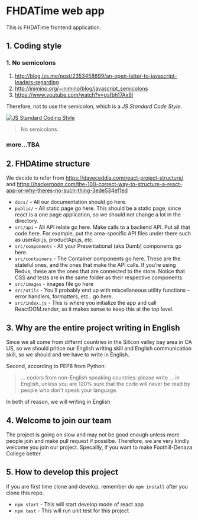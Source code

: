 # FHDATime web app

This is FHDATime frontend application.

## 1. Coding style

### 1. No semicolons

1. <http://blog.izs.me/post/2353458699/an-open-letter-to-javascript-leaders-regarding>
2. <http://inimino.org/~inimino/blog/javascript_semicolons>
3. <https://www.youtube.com/watch?v=gsfbh17Ax9I>

Therefore, not to use the semicolon, which is a _JS Standard Code Style_.

[![JS Standard Coding Style](https://cdn.rawgit.com/feross/standard/master/badge.svg)](https://standardjs.com/rules.html#semicolons)

> No semicolons.

### more...TBA

## 2. FHDAtime structure

We decide to refer from https://daveceddia.com/react-project-structure/ and https://hackernoon.com/the-100-correct-way-to-structure-a-react-app-or-why-theres-no-such-thing-3ede534ef1ed

- ```docs/``` - All our documentation should go here.
- ```public/``` - All static page go here. This should be a static page, since react is a one page application, so we should not change a lot in the directory.
- ```src/api``` - All API relate go here. Make calls to a backend API. Put all that code here. For example, put the area-specific API files under there such as userApi.js, productApi.js, etc.
- ```src/components``` - All your Presentational (aka Dumb) components go here.
- ```src/containers``` - The Container components go here. These are the stateful ones, and the ones that make the API calls. If you’re using Redux, these are the ones that are connected to the store. Notice that CSS and tests are in the same folder as their respective components.
- ```src/images``` - images file go here
- ```src/utils``` - You’ll probably end up with miscellaneous utility functions – error handlers, formatters, etc.. go here.
- ```src/index.js``` - This is where you initialize the app and call ReactDOM.render, so it makes sense to keep this at the top level.

## 3. Why are the entire project writing in English

Since we all come from differnt countries in the Silicon valley bay area in CA US, so we should pritice our English writing skill and English communication skill, so we should and we have to write in English.

Second, according to PEP8 from Python:

> ... coders from non-English speaking countries: please write ... in English, unless you are 120% sure that the code will never be read by people who don't speak your language.

In both of reason, we will writing in English

## 4. Welcome to join our team

The project is going on slow and may not be good enough unless more people join and make pull request if possilbe. Therefore, we are very kindly welcome you join our project. Specailly, if you want to make Foothill-Denaza College better.

## 5. How to develop this project

If you are first time clone and develop, remember do ```npm install``` after you clone this repo.

- ```npm start``` - This will start develop mode of react app
- ```npm test``` - This will run unit test for this project
